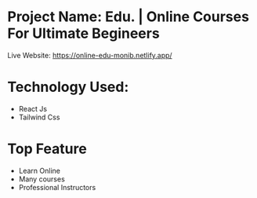 # Project Name: Edu. | Online Courses For Ultimate Begineers

Live Website: https://online-edu-monib.netlify.app/

# Technology Used:
* React Js
* Tailwind Css

# Top Feature
* Learn Online
* Many courses
* Professional Instructors
